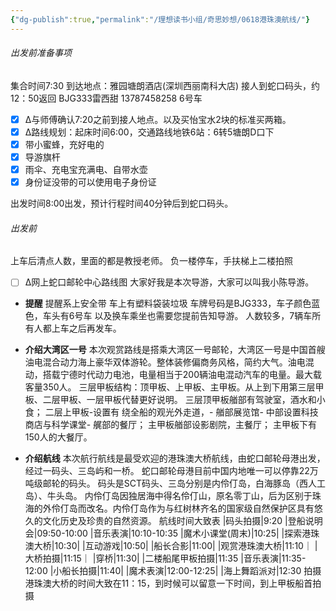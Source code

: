 ```yaml
---
{"dg-publish":true,"permalink":"/理想读书小组/奇思妙想/0618港珠澳航线/"}
---
```


###### 出发前准备事项
集合时间7:30
到达地点：雅园塘朗酒店(深圳西丽南科大店) 接人到蛇口码头，约12：50返回
BJG333雷西甜 13787458258    6号车
- [x] ∆与师傅确认7:20之前到接人地点。以及买怡宝水2块的标准买两箱。
- [x] ∆路线规划：起床时间6:00，交通路线地铁6站：6转5塘朗D口下
- [x] 带小蜜蜂，充好电的
- [x] 导游旗杆
- [x] 雨伞、充电宝充满电、自带水壶
- [x] 身份证没带的可以使用电子身份证

出发时间8:00出发，预计行程时间40分钟后到蛇口码头。
###### 出发前
上车后清点人数，里面的都是教授老师。
负一楼停车，手扶梯上二楼拍照
- [ ] ∆网上蛇口邮轮中心路线图
大家好我是本次导游，大家可以叫我小陈导游。
- **提醒**
	提醒系上安全带
	车上有塑料袋装垃圾
	车牌号码是BJG333，车子颜色蓝色，车头有6号车
	以及换车乘坐也需要您提前告知导游。
	人数较多，7辆车所有人都上车之后再发车。

- **介绍大湾区一号**
本次观赏路线是搭乘大湾区一号邮轮，大湾区一号是中国首艘油电混合动力海上豪华双体游轮。整体装修偏商务风格，简约大气。油电混动，搭载宁德时代动力电池，电量相当于200辆油电混动汽车的电量。最大载客量350人。
三层甲板结构：顶甲板、上甲板、主甲板。从上到下用第三层甲板、二层甲板、一层甲板代替更好说明。
三层顶甲板艏部有驾驶室，酒水和小食；
二层上甲板-设置有 绕全船的观光外走道，- 艏部展览馆- 中部设置科技商店与科学课堂- 艉部的餐厅；
主甲板艏部设影剧院，主餐厅；
主甲板下有150人的大餐厅。
- **介绍航线**
本次航行航线是最受欢迎的港珠澳大桥航线，由蛇口邮轮母港出发，经过一码头、三岛屿和一桥。
蛇口邮轮母港目前中国内地唯一可以停靠22万吨级邮轮的码头。
码头是SCT码头、三岛分别是内伶仃岛，白海豚岛（西人工岛）、牛头岛。
内伶仃岛因独居海中得名伶仃山，原名零丁山，后为区别于珠海的外伶仃岛而改名。内伶仃岛作为与红树林齐名的国家级自然保护区具有悠久的文化历史及珍贵的自然资源。
航线时间大致表
|码头拍摄|9:20
|登船说明会|09:50-10:00
|音乐表演|10:10-10:35
|魔术小课堂(周末)|10:25|
|探索港珠澳大桥|10:30|
|互动游戏|10:50|
|船长合影|11:00|
|观赏港珠澳大桥|11:10｜
|大桥拍摄|11:15｜
|穿桥|11:30|
|二楼船尾甲板拍摄|11:35
|音乐表演|11:35-12:00
|小船长拍摄|11:40|
|魔术表演|12:00-12:25|
|海上舞蹈派对|12:30
拍摄港珠澳大桥的时间大致在11：15，到时候可以留意一下时间，到上甲板船首拍摄


